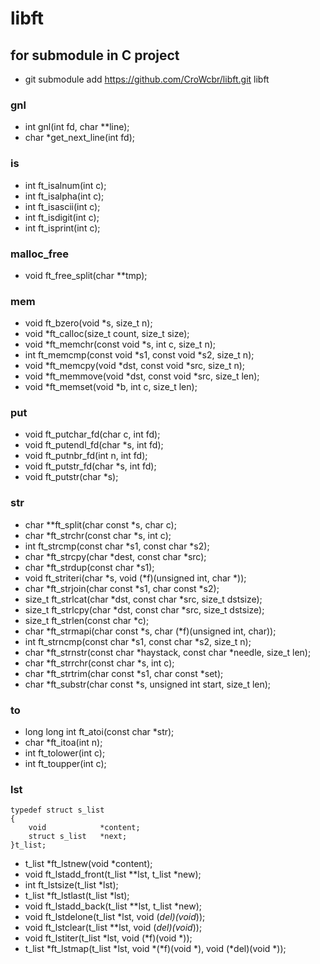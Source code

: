 # libft

## for submodule in C project
- git submodule add https://github.com/CroWcbr/libft.git libft

### gnl
- int		gnl(int fd, char **line);
- char		*get_next_line(int fd);

### is
- int		ft_isalnum(int c);
- int		ft_isalpha(int c);
- int		ft_isascii(int c);
- int		ft_isdigit(int c);
- int		ft_isprint(int c);

### malloc_free
- void		ft_free_split(char	**tmp);

### mem
- void		ft_bzero(void *s, size_t n);
- void		*ft_calloc(size_t count, size_t size);
- void		*ft_memchr(const void *s, int c, size_t n);
- int		ft_memcmp(const void *s1, const void *s2, size_t n);
- void		*ft_memcpy(void *dst, const void *src, size_t n);
- void		*ft_memmove(void *dst, const void *src, size_t len);
- void		*ft_memset(void *b, int c, size_t len);

### put
- void		ft_putchar_fd(char c, int fd);
- void		ft_putendl_fd(char *s, int fd);
- void		ft_putnbr_fd(int n, int fd);
- void		ft_putstr_fd(char *s, int fd);
- void		ft_putstr(char *s);

### str
- char		**ft_split(char const *s, char c);
- char		*ft_strchr(const char *s, int c);
- int		ft_strcmp(const char *s1, const char *s2);
- char		*ft_strcpy(char *dest, const char *src);
- char		*ft_strdup(const char *s1);
- void		ft_striteri(char *s, void (*f)(unsigned int, char *));
- char		*ft_strjoin(char const *s1, char const *s2);
- size_t	ft_strlcat(char *dst, const char *src, size_t dstsize);
- size_t	ft_strlcpy(char *dst, const char *src, size_t dstsize);
- size_t	ft_strlen(const char *c);
- char		*ft_strmapi(char const *s, char (*f)(unsigned int, char));
- int		ft_strncmp(const char *s1, const char *s2, size_t n);
- char		*ft_strnstr(const char *haystack, const char *needle, size_t len);
- char		*ft_strrchr(const char *s, int c);
- char		*ft_strtrim(char const *s1, char const *set);
- char		*ft_substr(char const *s, unsigned int start, size_t len);

### to
- long long int		ft_atoi(const char *str);
- char				*ft_itoa(int n);
- int				ft_tolower(int c);
- int				ft_toupper(int c);

### lst
```
typedef struct s_list
{
	void			*content;
	struct s_list	*next;	
}t_list;
```
- t_list	*ft_lstnew(void *content);
- void		ft_lstadd_front(t_list **lst, t_list *new);
- int		ft_lstsize(t_list *lst);
- t_list	*ft_lstlast(t_list *lst);
- void		ft_lstadd_back(t_list **lst, t_list *new);
- void		ft_lstdelone(t_list *lst, void (*del)(void*));
- void		ft_lstclear(t_list **lst, void (*del)(void*));
- void		ft_lstiter(t_list *lst, void (*f)(void *));
- t_list	*ft_lstmap(t_list *lst, void *(*f)(void *), void (*del)(void *));
